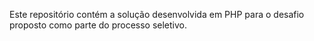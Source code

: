 Este repositório contém a solução desenvolvida em PHP para o desafio proposto como parte do processo seletivo.
